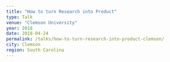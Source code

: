 ```yaml
---
title: "How to turn Research into Product"
type: Talk
venue: "Clemson University"
year: 2018
date: 2018-04-24
permalink: /talks/how-to-turn-research-into-product-clemson/
city: Clemson
region: South Carolina
---
```

